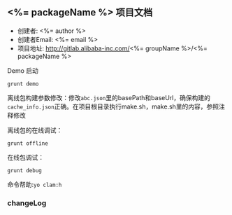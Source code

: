 ## <%= packageName %> 项目文档

- 创建者: <%= author %>
- 创建者Email: <%= email %>
- 项目地址: http://gitlab.alibaba-inc.com/<%= groupName %>/<%= packageName %>

Demo 启动

	grunt demo

离线包构建参数修改：修改`abc.json`里的basePath和baseUrl，确保构建的`cache_info.json`正确。在项目根目录执行make.sh，make.sh里的内容，参照注释修改

离线包的在线调试：

	grunt offline

在线包调试：

	grunt debug

命令帮助:`yo clam:h`

### changeLog
